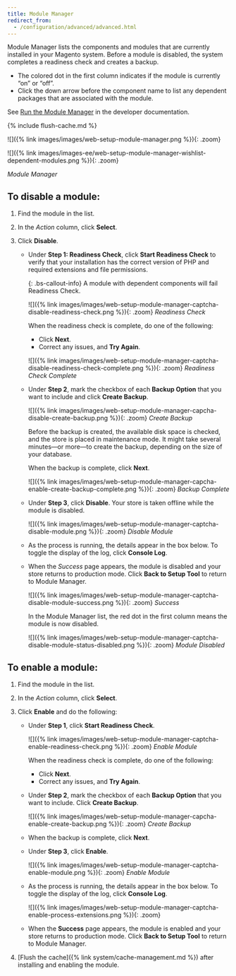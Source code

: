 ```yaml
---
title: Module Manager
redirect_from: 
  - /configuration/advanced/advanced.html
---
```


Module Manager lists the components and modules that are currently installed in your Magento system. Before a module is disabled, the system completes a readiness check and creates a backup.

-  The colored dot in the first column indicates if the module is currently “on” or “off”.
-  Click the down arrow before the component name to list any dependent packages that are associated with the module.

See [Run the Module Manager][1] in the developer documentation.

{% include flush-cache.md %}

<!--{% if "Default.CE Only" contains site.edition %}-->
![]({% link images/images/web-setup-module-manager.png %}){: .zoom}
<!--{% endif %}-->
<!--{% if "Default.EE-B2B" contains site.edition %}-->
![]({% link images/images-ee/web-setup-module-manager-wishlist-dependent-modules.png %}){: .zoom}
<!--{% endif %}-->
_Module Manager_

## To disable a module:

1.  Find the module in the list.

1.  In the _Action_ column, click **Select**.

1.  Click **Disable**.

    -  Under **Step 1: Readiness Check**, click **Start Readiness Check** to verify that your installation has the correct version of PHP and required extensions and file permissions.

        {: .bs-callout-info}
        A module with dependent components will fail Readiness Check.

        ![]({% link images/images/web-setup-module-manager-captcha-disable-readiness-check.png %}){: .zoom}
        _Readiness Check_

        When the readiness check is complete, do one of the following:

        *  Click **Next**.
        *  Correct any issues, and **Try Again**.

        ![]({% link images/images/web-setup-module-manager-captcha-disable-readiness-check-complete.png %}){: .zoom}
        _Readiness Check Complete_

    -  Under **Step 2**, mark the checkbox of each **Backup Option** that you want to include and click **Create Backup**.

        ![]({% link images/images/web-setup-module-manager-capcha-disable-create-backup.png %}){: .zoom}
        _Create Backup_

        Before the backup is created, the available disk space is checked, and the store is placed in maintenance mode. It might take several minutes—or more—to create the backup, depending on the size of your database.

        When the backup is complete, click **Next**.

        ![]({% link images/images/web-setup-module-manager-capcha-enable-create-backup-complete.png %}){: .zoom}
        _Backup Complete_

    -  Under **Step 3**, click **Disable**. Your store is taken offline while the module is disabled.

        ![]({% link images/images/web-setup-module-manager-captcha-disable-module.png %}){: .zoom}
        _Disable Module_

    -  As the process is running, the details appear in the box below. To toggle the display of the log, click **Console Log**.

    -  When the _Success_ page appears, the module is disabled and your store returns to production mode. Click **Back to Setup Tool** to return to Module Manager.

        ![]({% link images/images/web-setup-module-manager-captcha-disable-module-success.png %}){: .zoom}
        _Success_

        In the Module Manager list, the red dot in the first column means the module is now disabled.

        ![]({% link images/images/web-setup-module-manager-captcha-disable-module-status-disabled.png %}){: .zoom}
        _Module Disabled_

## To enable a module:

1.  Find the module in the list.

1.  In the _Action_ column, click **Select**.

1.  Click **Enable** and do the following:

    -  Under **Step 1**, click **Start Readiness Check**.

        ![]({% link images/images/web-setup-module-manager-captcha-enable-readiness-check.png %}){: .zoom}
        _Enable Module_

        When the readiness check is complete, do one of the following:
        * Click **Next**.
        * Correct any issues, and **Try Again**.

    -  Under **Step 2**, mark the checkbox of each **Backup Option** that you want to include. Click **Create Backup**.

        ![]({% link images/images/web-setup-module-manager-capcha-enable-create-backup.png %}){: .zoom}
        _Create Backup_

    -  When the backup is complete, click **Next**.

    -  Under **Step 3**, click **Enable**.

        ![]({% link images/images/web-setup-module-manager-captcha-enable-module.png %}){: .zoom}
        _Enable Module_

    -  As the process is running, the details appear in the box below. To toggle the display of the log, click **Console Log**.

        ![]({% link images/images/web-setup-module-manager-captcha-enable-process-extensions.png %}){: .zoom}

    -  When the **Success** page appears, the module is enabled and your store returns to production mode. Click **Back to Setup Tool** to return to Module Manager.

1.  [Flush the cache]({% link system/cache-management.md %}) after installing and enabling the module.

[1]: http://devdocs.magento.com/guides/v2.3/comp-mgr/module-man/compman-checklist.html
